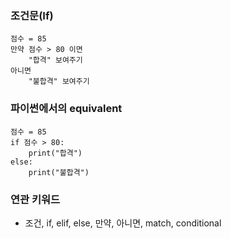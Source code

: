 ### 조건문(If)

```
점수 = 85
만약 점수 > 80 이면
	"합격" 보여주기
아니면
	"불합격" 보여주기
```

### 파이썬에서의 equivalent

```
점수 = 85
if 점수 > 80:
	print("합격")
else:
	print("불합격")
```

### 연관 키워드

- 조건, if, elif, else, 만약, 아니면, match, conditional
